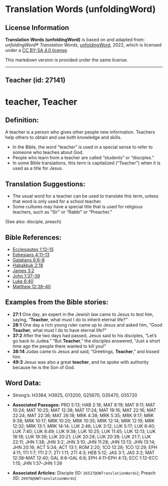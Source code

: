 # Translation Words (unfoldingWord)

## License Information

**Translation Words (unfoldingWord)** is based on and adapted from: _unfoldingWord® Translation Words_, [unfoldingWord](https://unfoldingword.org/utw), 2022, which is licensed under a [CC BY-SA 4.0 license](https://creativecommons.org/licenses/by-sa/4.0/legalcode.en).

This markdown version is provided under the same license.



--------------------------------

## Teacher (id: 27141)

teacher, Teacher
================

Definition:
-----------

A teacher is a person who gives other people new information. Teachers help others to obtain and use both knowledge and skills.

* In the Bible, the word “teacher” is used in a special sense to refer to someone who teaches about God.
* People who learn from a teacher are called “students” or “disciples.”
* In some Bible translations, this term is capitalized (“Teacher”) when it is used as a title for Jesus.

Translation Suggestions:
------------------------

* The usual word for a teacher can be used to translate this term, unless that word is only used for a school teacher.
* Some cultures may have a special title that is used for religious teachers, such as “Sir” or “Rabbi” or “Preacher.”

(See also: disciple, preach)

Bible References:
-----------------

* [Ecclesiastes 1:12–15](https://ref.ly/Eccl1:12-Eccl1:15)
* [Ephesians 4:11–13](https://ref.ly/Eph4:11-Eph4:13)
* [Galatians 6:6–8](https://ref.ly/Gal6:6-Gal6:8)
* [Habakkuk 2:18](https://ref.ly/Hab2:18)
* [James 3:2](https://ref.ly/Jas3:2)
* [John 1:37–39](https://ref.ly/John1:37-John1:39)
* [Luke 6:40](https://ref.ly/Luke6:40)
* [Matthew 12:38–40](https://ref.ly/Matt12:38-Matt12:40)

Examples from the Bible stories:
--------------------------------

* **27:1** One day, an expert in the Jewish law came to Jesus to test him, saying, “**Teacher**, what must I do to inherit eternal life?”
* **28:1** One day a rich young ruler came up to Jesus and asked him, “Good **Teacher**, what must I do to have eternal life?”
* **37:2** After the two days had passed, Jesus said to his disciples, “Let’s go back to Judea.” “But **Teacher**,” the disciples answered, “Just a short time ago the people there wanted to kill you!”
* **38:14** Judas came to Jesus and said, “Greetings, **Teacher**,” and kissed him.
* **49:3** Jesus was also a great **teacher**, and he spoke with authority because he is the Son of God.

Word Data:
----------

* Strong’s: H3384, H3925, G13200, G25670, G35470, G55720

* **Associated Passages:** PRO 5:13; HAB 2:18; MAT 8:19; MAT 9:11; MAT 10:24; MAT 10:25; MAT 12:38; MAT 17:24; MAT 19:16; MAT 22:16; MAT 22:24; MAT 22:36; MAT 26:18; MRK 4:38; MRK 5:35; MRK 9:17; MRK 9:38; MRK 10:17; MRK 10:20; MRK 10:35; MRK 12:14; MRK 12:19; MRK 12:32; MRK 13:1; MRK 14:14; LUK 2:46; LUK 3:12; LUK 5:17; LUK 6:40; LUK 7:40; LUK 8:49; LUK 9:38; LUK 10:25; LUK 11:45; LUK 12:13; LUK 18:18; LUK 19:39; LUK 20:21; LUK 20:28; LUK 20:39; LUK 21:7; LUK 22:11; JHN 1:38; JHN 3:2; JHN 3:10; JHN 11:28; JHN 13:13; JHN 13:14; JHN 20:16; ACT 5:34; ACT 13:1; ROM 2:20; 1CO 12:28; 1CO 12:29; EPH 4:11; 1TI 1:7; 1TI 2:7; 2TI 1:11; 2TI 4:3; HEB 5:12; JAS 3:1; JAS 3:2; MAT 12:38–MAT 12:40; GAL 6:6–GAL 6:8; EPH 4:11–EPH 4:13; ECC 1:12–ECC 1:15; JHN 1:37–JHN 1:39
* **Associated Articles:** Disciple (ID: `26527@UWTranslationWords`); Preach (ID: `26976@UWTranslationWords`)

